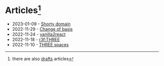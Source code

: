 Articles[^1]
===

- 2023-01-09 - [Shorty domain](shorty-domain.md)
- 2022-11-29 - [Change of basis](change-of-basis.md)
- 2022-11-24 - [vanilla2react](vanilla2react.md)
- 2022-11-18 - [r3f:THREE](r3f.md)
- 2022-11-10 - [THREE spaces](three-spaces.md)

[^1]: there are also [drafts](drafts/) articles
